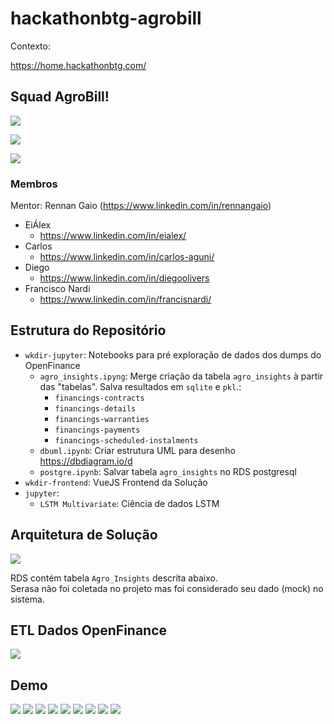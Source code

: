 # hackathonbtg-agrobill


Contexto:

https://home.hackathonbtg.com/

## Squad AgroBill!

![](./squad-logo.png)

![](./logo2.png)

![](./team.jpg)

### Membros

Mentor: Rennan Gaio (https://www.linkedin.com/in/rennangaio)

* EiÁlex
    * https://www.linkedin.com/in/eialex/
* Carlos
    * https://www.linkedin.com/in/carlos-aguni/
* Diego
    * https://www.linkedin.com/in/diegoolivers
* Francisco Nardi
    * https://www.linkedin.com/in/francisnardi/

## Estrutura do Repositório

* `wkdir-jupyter`: Notebooks para pré exploração de dados dos dumps do OpenFinance
    * `agro_insights.ipyng`: Merge criação da tabela `agro_insights` à partir das "tabelas". Salva resultados em `sqlite` e `pkl`.:
        * `financings-contracts`
        * `financings-details`
        * `financings-warranties`
        * `financings-payments`
        * `financings-scheduled-instalments`
    * `dbuml.ipynb`: Criar estrutura UML para desenho https://dbdiagram.io/d
    * `postgre.ipynb`: Salvar tabela `agro_insights` no RDS postgresql
* `wkdir-frontend`: VueJS Frontend da Solução
* `jupyter`:
    * `LSTM Multivariate`: Ciência de dados LSTM

## Arquitetura de Solução

![](./arquitetura.png)

RDS contém tabela `Agro_Insights` descrita abaixo.  
Serasa não foi coletada no projeto mas foi considerado seu dado (mock) no sistema.

## ETL Dados OpenFinance

![](./db_agro_insights.png)


## Demo

![](./page00.png)
![](./page01.png)
![](./page02.png)
![](./page03.png)
![](./page04.png)
![](./page05.png)
![](./page06.png)
![](./page07.png)
![](./page08.png)

